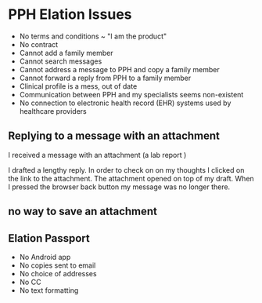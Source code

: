 # PPH Elation Issues

* No terms and conditions ~ "I am the product"
* No contract
* Cannot add a family member
* Cannot search messages
* Cannot address a message to PPH and copy a family member
* Cannot forward a reply from PPH to a family member
* Clinical profile is a mess, out of date
* Communication between PPH and my specialists seems non-existent
* No connection to electronic health record (EHR) systems used by healthcare providers

## Replying to a message with an attachment

I received a message with an attachment (a lab report )

I drafted a lengthy reply. In order to check on on my thoughts I clicked on the link to the attachment. The attachment opened on top of my draft. When I pressed the browser back button my message was no longer there.

## no way to save an attachment

## Elation Passport

* No Android app
* No copies sent to email
* No choice of addresses
* No CC
* No text formatting


